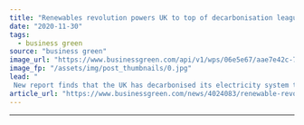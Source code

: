 ```yaml
---
title: "Renewables revolution powers UK to top of decarbonisation league table"
date: "2020-11-30"
tags: 
  - business green
source: "business green"
image_url: "https://www.businessgreen.com/api/v1/wps/06e5e67/aae7e42c-7b5a-4a39-8aa3-aa716543d1c6/5/Picture-2-Drax-Power-Station-185x114.jpg"
image_fp: "/assets/img/post_thumbnails/0.jpg"
lead: "
 New report finds that the UK has decarbonised its electricity system twice as fast any another major economy ..."
article_url: "https://www.businessgreen.com/news/4024083/renewable-revolution-powers-uk-decarbonisation-league-table"
---
```


---
